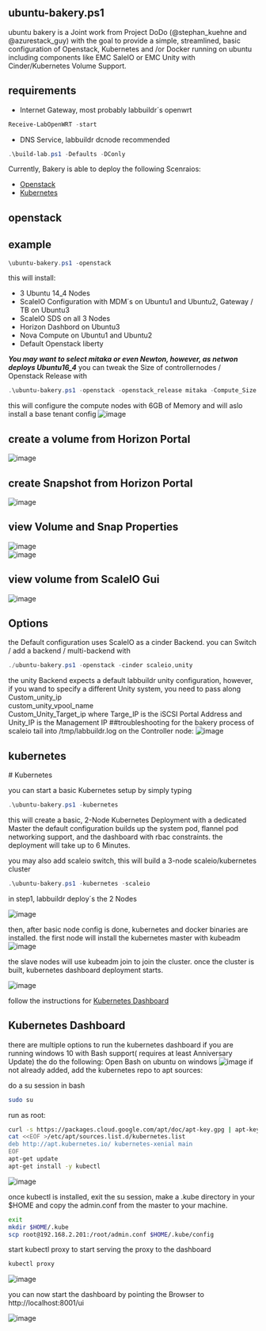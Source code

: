 ## ubuntu-bakery.ps1

ubuntu bakery is a Joint work from Project DoDo (@stephan_kuehne and @azurestack_guy) with the goal to provide a simple, streamlined, basic configuration of Openstack, Kubernetes and /or Docker running on ubuntu including components like EMC SaleIO or EMC Unity with Cinder/Kubernetes Volume Support.
## requirements
* Internet Gateway, most probably labbuildr´s openwrt
```Powershell
Receive-LabOpenWRT -start
```
* DNS Service, labbuildr dcnode recommended 
```Powershell
.\build-lab.ps1 -Defaults -DConly
```
Currently, Bakery is able to deploy the following Scenraios:  
* [Openstack](#openstack)  
* [Kubernetes](#kubernetes) 
<h2 id="Openstack">openstack</h2>

## example
```Powershell
\ubuntu-bakery.ps1 -openstack
```
this will install:

* 3 Ubuntu 14_4 Nodes
* ScaleIO Configuration with MDM´s on Ubuntu1 and Ubuntu2, Gateway / TB on Ubuntu3
* ScaleIO SDS on all 3 Nodes
* Horizon Dashbord on Ubuntu3
* Nova Compute on Ubuntu1 and Ubuntu2
* Default Openstack liberty

_**You may want to select mitaka or even Newton, however, as netwon deploys Ubuntu16_4**_
you can tweak the Size of controllernodes / Openstack Release with
```Powershell
.\ubuntu-bakery.ps1 -openstack -openstack_release mitaka -Compute_Size TXL
```
this will configure the  compute nodes with 6GB of Memory and will aslo install a base tenant config 
![image](https://cloud.githubusercontent.com/assets/8255007/18787425/28e0c696-81a3-11e6-972b-4006a2879a64.png)
## create a volume from Horizon Portal  
![image](https://cloud.githubusercontent.com/assets/8255007/18471448/34528fda-79b2-11e6-9731-788fb08b0f4a.png)   
## create Snapshot from Horizon Portal  
![image](https://cloud.githubusercontent.com/assets/8255007/18466722/146f0686-799d-11e6-97e4-5da2c0de81c5.png)
## view Volume and Snap Properties
![image](https://cloud.githubusercontent.com/assets/8255007/18466748/3168ab5c-799d-11e6-9bd6-d65264e8ffd2.png)  
![image](https://cloud.githubusercontent.com/assets/8255007/18466766/4961d954-799d-11e6-89f6-6b920142c887.png)


## view volume from ScaleIO Gui
![image](https://cloud.githubusercontent.com/assets/8255007/18466621/b43b3992-799c-11e6-8092-5623e849a8b4.png)


## Options
the Default configuration uses ScaleIO as a cinder Backend.
you can Switch / add a backend / multi-backend with 
```Powershell
./ubuntu-bakery.ps1 -openstack -cinder scaleio,unity    
``` 
the unity Backend expects a default labbuildr unity configuration, however, if you wand to specify a different Unity system, you need to pass along Custom_unity_ip  
custom_unity_vpool_name  
Custom_Unity_Target_ip
where Targe_IP is the iSCSI Portal Address and Unity_IP is the Management IP
##troubleshooting
for the bakery process of scaleio tail into /tmp/labbuildr.log on the Controller node:
![image](https://cloud.githubusercontent.com/assets/8255007/18591724/0ec59ff8-7c34-11e6-9068-44e1653a6d22.png)

<h2 id="Kubernetes">kubernetes</h2>
# Kubernetes

you can start a basic Kubernetes setup by simply typing

```Powershell
.\ubuntu-bakery.ps1 -kubernetes
```

this will create a basic, 2-Node Kubernetes Deployment with a dedicated Master
the default configuration builds up the system pod, flannel pod networking support, and the dashboard with rbac constraints.
the deployment will take up to 6 Minutes.

you may also add scaleio switch, this will build a 3-node scaleio/kubernetes cluster

```Powershell
.\ubuntu-bakery.ps1 -kubernetes -scaleio
```

in step1, labbuildr deploy´s the 2 Nodes

![image](https://cloud.githubusercontent.com/assets/8255007/24656102/52bb7d7c-1941-11e7-8ae0-c7bbe59b58ec.png)

then, after basic node config is done, kubernetes and docker binaries are installed.
the first node will install the kubernetes master with kubeadm  
![image](https://cloud.githubusercontent.com/assets/8255007/24656180/babe890a-1941-11e7-84e0-3618bd6d0e49.png)

the slave nodes will use kubeadm join to join the cluster.
once the cluster is built, kubernetes dashboard deployment starts.

![image](https://cloud.githubusercontent.com/assets/8255007/24656226/eb3f4510-1941-11e7-8ad3-8e366aa462e6.png)


follow the instructions for [Kubernetes Dashboard](https://github.com/bottkars/labbuildr/wiki/ubuntu-bakery.ps1#kubernetes-dashboard)  

<h2 id="kubernetesdash">Kubernetes Dashboard</h2> 

there are multiple options to run the kubernetes dashboard
if you are running windows 10 with Bash support( requires at least Anniversary Update) the do the following:
Open Bash on ubuntu on windows
![image](https://cloud.githubusercontent.com/assets/8255007/24656353/7bf784c8-1942-11e7-9d2b-c06fd5f9dec2.png)
if not already added, add the kubernetes repo to apt sources:

do a su session in bash
```bash
sudo su
```
run as root:
```bash
curl -s https://packages.cloud.google.com/apt/doc/apt-key.gpg | apt-key add -
cat <<EOF >/etc/apt/sources.list.d/kubernetes.list
deb http://apt.kubernetes.io/ kubernetes-xenial main
EOF
apt-get update
apt-get install -y kubectl
```
![image](https://cloud.githubusercontent.com/assets/8255007/24663358/fc7386dc-1957-11e7-9006-33488c4dc427.png)

once kubectl is installed, exit the su session, make a .kube directory in your $HOME and copy the admin.conf from the master to your machine.  
```bash
exit
mkdir $HOME/.kube
scp root@192.168.2.201:/root/admin.conf $HOME/.kube/config
```
start kubectl proxy to start serving the proxy to the dashboard

```bash
kubectl proxy
```
![image](https://cloud.githubusercontent.com/assets/8255007/24664097/083f5a84-195a-11e7-8b93-9fbf8bc349e7.png)

you can now start the dashboard by pointing the Browser to http://localhost:8001/ui

![image](https://cloud.githubusercontent.com/assets/8255007/24664182/49bba698-195a-11e7-918f-b7c66186ff52.png)


